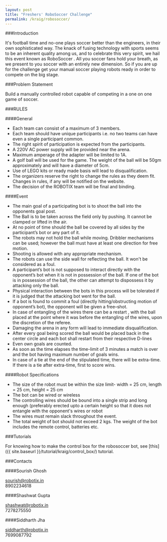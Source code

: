 ```yaml
---
layout: post
title: "Freshers' RoboSoccer Challenge"
permalink: /kraig/robosoccer/
---
```



###Introduction

It's football time and no-one plays soccer better than the engineers, in their own sophisticated way. The knack of fusing technology with sports seems to be an inherent quality among us, and to celebrate this very spirit, we hail this event known as RoboSoccer . All you soccer fans hold your breath, as we present to you soccer with an entirely new dimension. So if you are up for the challenge get your manual soccer playing robots ready in order to compete on the big stage.

###Problem Statement

Build a manually controlled robot capable of competing in a one on one game of soccer.

###RULES

####General

- Each team can consist of a maximum of 3 members.
- Each team should have unique participants i.e. no two teams can have even a single participant common.
- The right spirit of participation is expected from the participants.
- A 220V AC power supply will be provided near the arena.
- Maximum amperage of the adapter will be limited to 1A.
- A golf ball will be used for the game. The weight of the ball will be 50gm approximately and will have a diameter of 5cm.
- Use of LEGO kits or ready made basis will lead to disqualification.
- The organizers reserve the right to change the rules as they deem fit. Changes in rules, if any will be notified on the website.
- The decision of the ROBOTIX team will be final and binding.


####Event

- The main goal of a participating bot is to shoot the ball into the opponents goal post.
- The Ball is to be taken across the field only by pushing. It cannot be clamped or lifted in the air.
- At no point of time should the ball be covered by all sides by the participant’s bot or any part of it.
- The robots may not hold the ball while moving. Dribbler mechanisms can be used; however the ball must have at least one direction for free motion.
- Shooting is allowed with any appropriate mechanism.
- The robots can use the side wall for reflecting the ball. It won't be considered as a foul.
- A participant’s bot is not supposed to interact directly with the opponent’s bot when it is not in possession of the ball. If one of the bot is in possession of the ball, the other can attempt to dispossess it by attacking only the ball.
- Physical interaction between the bots in this process will be tolerated if it is judged that the attacking bot went for the ball.
- If a bot is found to commit a foul (directly hitting/obstructing motion of opponent’s bot), the opponent will be given a free–shot.
- In case of entangling of the wires there can be a restart , with the ball placed at the point where it was before the entangling of the wires, upon the discretion of the referee.
- Damaging the arena in any form will lead to immediate disqualification.
- After every goal being scored the ball would be placed back in the center circle and each bot shall restart from their respective D-lines
- Even own goals are counted.
- As soon as the time elapses the time-limit of 3 minutes a match is over and the bot having maximum number of goals wins.
- In case of a tie at the end of the stipulated time, there will be extra-time. If there is a tie after extra-time, first to score wins.

####Robot Specifications

- The size of the robot must be within the size limit- width = 25 cm, length = 25 cm, height = 25 cm
- The bot can be wired or wireless
- The controlling wires should be bound into a single strip and long enough (preferably erected upto a certain height so that it does not entangle with the opponent's wires or robot
- The wires must remain slack throughout the event.
- The total weight of bot should not exceed 2 kgs. The weight of the bot includes the remote control, batteries etc.

###Tutorials

For knowing how to make the control box for the robosoccer bot, see [this]({{ site.baseurl }}/tutorial/kraig/control_box/) tutorial.

###Contacts

####Sourish Ghosh

sourish@robotix.in  
8902234618

####Shashwat Gupta

shashwat@robotix.in  
7278275550

####Siddharth Jha

siddharth@robotix.in  
7699087792